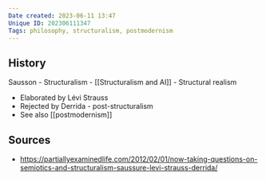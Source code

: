 ```yaml
---
Date created: 2023-06-11 13:47
Unique ID: 202306111347
Tags: philosophy, structuralism, postmodernism
---
```

## History
Sausson - Structuralism 
	- [[Structuralism and AI]] 
	- Structural realism
- Elaborated by Lévi Strauss
- Rejected by Derrida - post-structuralism 
- See also [[postmodernism]] 
## Sources
- https://partiallyexaminedlife.com/2012/02/01/now-taking-questions-on-semiotics-and-structuralism-saussure-levi-strauss-derrida/
